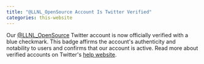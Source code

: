 ```yaml
---
title: "@LLNL_OpenSource Account Is Twitter Verified"
categories: this-website
---
```


Our [@LLNL_OpenSource](https://twitter.com/LLNL_OpenSource) Twitter account is now officially verified with a blue checkmark. This badge affirms the account's authenticity and notability to users and confirms that our account is active. Read more about verified accounts on Twitter's [help website](https://help.twitter.com/en/managing-your-account/about-twitter-verified-accounts).
